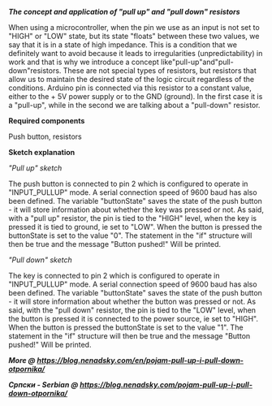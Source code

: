 
***The concept and application of "pull up" and "pull down" resistors***

When using a microcontroller, when the pin we use as an input is not set to "HIGH" or "LOW" state, but its state "floats" between these two values, we say that it is in a state of high impedance. This is a condition that we definitely want to avoid because it leads to irregularities (unpredictability) in work and that is why we introduce a concept like"pull-up"and"pull-down"resistors. These are not special types of resistors, but resistors that allow us to maintain the desired state of the logic circuit regardless of the conditions. Arduino pin is connected via this resistor to a constant value, either to the + 5V power supply or to the GND (ground). In the first case it is a "pull-up", while in the second we are talking about a "pull-down" resistor.

**Required components**

Push button, resistors

**Sketch explanation**

*"Pull up" sketch*

The push button is connected to pin 2 which is configured to operate in "INPUT_PULLUP" mode. A serial connection speed of 9600 baud has also been defined. The variable "buttonState" saves the state of the push button - it will store information about whether the key was pressed or not. As said, with a "pull up" resistor, the pin is tied to the "HIGH" level, when the key is pressed it is tied to ground, ie set to "LOW". When the button is pressed the buttonState is set to the value "0". The statement in the "if" structure will then be true and the message "Button pushed!" Will be printed.

*"Pull down" sketch*

The key is connected to pin 2 which is configured to operate in "INPUT_PULLUP" mode. A serial connection speed of 9600 baud has also been defined. The variable "buttonState" saves the state of the push button - it will store information about whether the button was pressed or not. As said, with the "pull down" resistor, the pin is tied to the "LOW" level, when the button is pressed it is connected to the power source, ie set to "HIGH". When the button is pressed the buttonState is set to the value "1". The statement in the "if" structure will then be true and the message "Button pushed!" Will be printed.

***More @ https://blog.nenadsky.com/en/pojam-pull-up-i-pull-down-otpornika/***

***Српски - Serbian @ https://blog.nenadsky.com/pojam-pull-up-i-pull-down-otpornika/***
